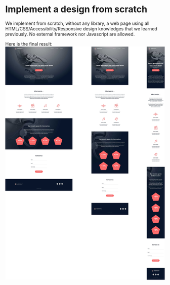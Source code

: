 # Implement a design from scratch
We implement from scratch, without any library, a web page using all
HTML/CSS/Accessibility/Responsive design knowledges that we learned
previously. No external framework nor Javascript are allowed.

Here is the final result:
![](banner.jpg)
